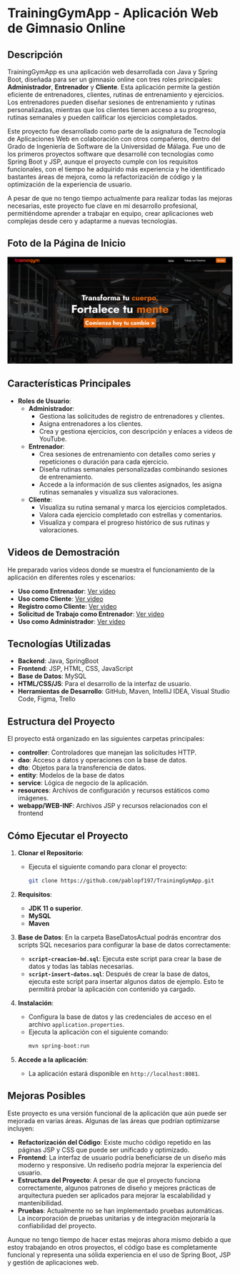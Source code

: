 # **TrainingGymApp - Aplicación Web de Gimnasio Online**

## **Descripción**
TrainingGymApp es una aplicación web desarrollada con Java y Spring Boot, diseñada para ser un gimnasio online con tres roles principales: **Administrador**, **Entrenador** y **Cliente**. Esta aplicación permite la gestión eficiente de entrenadores, clientes, rutinas de entrenamiento y ejercicios. Los entrenadores pueden diseñar sesiones de entrenamiento y rutinas personalizadas, mientras que los clientes tienen acceso a su progreso, rutinas semanales y pueden calificar los ejercicios completados.

Este proyecto fue desarrollado como parte de la asignatura de Tecnología de Aplicaciones Web en colaboración con otros compañeros, dentro del Grado de Ingeniería de Software de la Universidad de Málaga. Fue uno de los primeros proyectos software que desarrollé con tecnologías como Spring Boot y JSP, aunque el proyecto cumple con los requisitos funcionales, con el tiempo he adquirido más experiencia y he identificado bastantes áreas de mejora, como la refactorización de código y la optimización de la experiencia de usuario.

A pesar de que no tengo tiempo actualmente para realizar todas las mejoras necesarias, este proyecto fue clave en mi desarrollo profesional, permitiéndome aprender a trabajar en equipo, crear aplicaciones web complejas desde cero y adaptarme a nuevas tecnologías.

## **Foto de la Página de Inicio**
![Página de Inicio](ProyectoTrainingGym/src/main/resources/static/img/inicio.png)

## **Características Principales**

- **Roles de Usuario**:
  - **Administrador**: 
    - Gestiona las solicitudes de registro de entrenadores y clientes.
    - Asigna entrenadores a los clientes.
    - Crea y gestiona ejercicios, con descripción y enlaces a videos de YouTube.
  - **Entrenador**:
    - Crea sesiones de entrenamiento con detalles como series y repeticiones o duración para cada ejercicio.
    - Diseña rutinas semanales personalizadas combinando sesiones de entrenamiento.
    - Accede a la información de sus clientes asignados, les asigna rutinas semanales y visualiza sus valoraciones.
  - **Cliente**:
    - Visualiza su rutina semanal y marca los ejercicios completados.
    - Valora cada ejercicio completado con estrellas y comentarios.
    - Visualiza y compara el progreso histórico de sus rutinas y valoraciones.

## **Videos de Demostración**
He preparado varios videos donde se muestra el funcionamiento de la aplicación en diferentes roles y escenarios:

- **Uso como Entrenador**: [Ver video](https://www.youtube.com/watch?v=GnomR2otDqU&ab_channel=PabloPardoDev)
- **Uso como Cliente**: [Ver video](https://www.youtube.com/watch?v=pc_HPwvMtYQ&ab_channel=PabloPardoDev)
- **Registro como Cliente**: [Ver video](https://www.youtube.com/watch?v=oK6D81Bj8uU&ab_channel=PabloPardoDev)
- **Solicitud de Trabajo como Entrenador**: [Ver video](https://www.youtube.com/watch?v=f3y_uaFCrRo&ab_channel=PabloPardoDev)
- **Uso como Administrador**: [Ver video](https://www.youtube.com/watch?v=oIAWd9KiqXw&ab_channel=PabloPardoDev)

## **Tecnologías Utilizadas**

- **Backend**: Java, SpringBoot
- **Frontend**: JSP, HTML, CSS, JavaScript
- **Base de Datos**: MySQL
- **HTML/CSS/JS**: Para el desarrollo de la interfaz de usuario.
- **Herramientas de Desarrollo**: GitHub, Maven, IntelliJ IDEA, Visual Studio Code, Figma, Trello

## **Estructura del Proyecto**
El proyecto está organizado en las siguientes carpetas principales:

- **controller**: Controladores que manejan las solicitudes HTTP.
- **dao**: Acceso a datos y operaciones con la base de datos.
- **dto**: Objetos para la transferencia de datos.
- **entity**: Modelos de la base de datos
- **service**: Lógica de negocio de la aplicación.
- **resources**: Archivos de configuración y recursos estáticos como imágenes.
- **webapp/WEB-INF**: Archivos JSP y recursos relacionados con el frontend

## **Cómo Ejecutar el Proyecto**

1. **Clonar el Repositorio**:
   - Ejecuta el siguiente comando para clonar el proyecto:
     ```bash
     git clone https://github.com/pablopf197/TrainingGymApp.git
     ```

2. **Requisitos**:
   - **JDK 11 o superior**.
   - **MySQL**
   - **Maven**

3. **Base de Datos**:
   En la carpeta BaseDatosActual podrás encontrar dos scripts SQL necesarios para configurar la base de datos correctamente:
   - **`script-creacion-bd.sql`**: Ejecuta este script para crear la base de datos y todas las tablas necesarias.
   - **`script-insert-datos.sql`**: Después de crear la base de datos, ejecuta este script para insertar algunos datos de ejemplo. Esto te permitirá probar la aplicación con contenido ya cargado.

4. **Instalación**:
   - Configura la base de datos y las credenciales de acceso en el archivo `application.properties`.
   - Ejecuta la aplicación con el siguiente comando:
     ```bash
     mvn spring-boot:run
     ```

5. **Accede a la aplicación**:
   - La aplicación estará disponible en `http://localhost:8081`.

## **Mejoras Posibles**
Este proyecto es una versión funcional de la aplicación que aún puede ser mejorada en varias áreas. Algunas de las áreas que podrían optimizarse incluyen:

- **Refactorización del Código**: Existe mucho código repetido en las páginas JSP y CSS que puede ser unificado y optimizado.
- **Frontend**: La interfaz de usuario podría beneficiarse de un diseño más moderno y responsive. Un rediseño podría mejorar la experiencia del usuario.
- **Estructura del Proyecto**: A pesar de que el proyecto funciona correctamente, algunos patrones de diseño y mejores prácticas de arquitectura pueden ser aplicados para mejorar la escalabilidad y mantenibilidad.
- **Pruebas**: Actualmente no se han implementado pruebas automáticas. La incorporación de pruebas unitarias y de integración mejoraría la confiabilidad del proyecto.

Aunque no tengo tiempo de hacer estas mejoras ahora mismo debido a que estoy trabajando en otros proyectos, el código base es completamente funcional y representa una sólida experiencia en el uso de Spring Boot, JSP y gestión de aplicaciones web.
